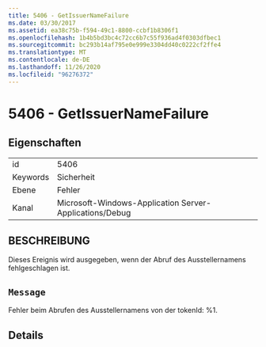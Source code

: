 ```yaml
---
title: 5406 - GetIssuerNameFailure
ms.date: 03/30/2017
ms.assetid: ea38c75b-f594-49c1-8800-ccbf1b8306f1
ms.openlocfilehash: 1b4b5bd3bc4c72cc6b7c55f936ad4f0303dfbec1
ms.sourcegitcommit: bc293b14af795e0e999e3304dd40c0222cf2ffe4
ms.translationtype: MT
ms.contentlocale: de-DE
ms.lasthandoff: 11/26/2020
ms.locfileid: "96276372"
---
```

# <a name="5406---getissuernamefailure"></a>5406 - GetIssuerNameFailure

## <a name="properties"></a>Eigenschaften  
  
|||  
|-|-|  
|id|5406|  
|Keywords|Sicherheit|  
|Ebene|Fehler|  
|Kanal|Microsoft-Windows-Application Server-Applications/Debug|  
  
## <a name="description"></a>BESCHREIBUNG  

 Dieses Ereignis wird ausgegeben, wenn der Abruf des Ausstellernamens fehlgeschlagen ist.  
  
## <a name="message"></a>`Message`  

 Fehler beim Abrufen des Ausstellernamens von der tokenId: %1.  
  
## <a name="details"></a>Details
